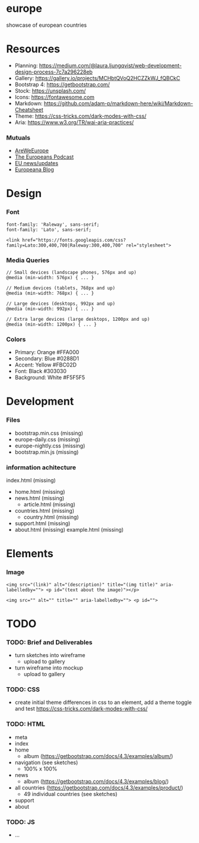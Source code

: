 # europe
showcase of european countries

# Resources
- Planning: https://medium.com/@laura.ljungqvist/web-development-design-process-7c7a296228eb
- Gallery: https://gallery.io/projects/MCHbtQVoQ2HCZZkWJ_fQBCkC
- Bootstrap 4: https://getbootstrap.com/
- Stock: https://unsplash.com/
- Icons: https://fontawesome.com
- Markdown: https://github.com/adam-p/markdown-here/wiki/Markdown-Cheatsheet
- Theme: https://css-tricks.com/dark-modes-with-css/
- Aria: https://www.w3.org/TR/wai-aria-practices/

### Mutuals
- [AreWeEurope](https://www.areweeurope.com/)
- [The Europeans Podcast](https://europeanspodcast.com/)
- [EU news/updates](http://www.europarl.europa.eu/news)
- [Europeana Blog](http://blog.europeana.eu/)

# Design

### Font
```
font-family: 'Raleway', sans-serif;
font-family: 'Lato', sans-serif;
```
```
<link href="https://fonts.googleapis.com/css?family=Lato:300,400,700|Raleway:300,400,700" rel="stylesheet">
```

### Media Queries
```
// Small devices (landscape phones, 576px and up)
@media (min-width: 576px) { ... }

// Medium devices (tablets, 768px and up)
@media (min-width: 768px) { ... }

// Large devices (desktops, 992px and up)
@media (min-width: 992px) { ... }

// Extra large devices (large desktops, 1200px and up)
@media (min-width: 1200px) { ... }
```

### Colors
- Primary: Orange #FFA000
- Secondary: Blue #0288D1
- Accent: Yellow #FBC02D
- Font: Black #303030
- Background: White #F5F5F5

# Development

### Files
- bootstrap.min.css (missing)
- europe-daily.css (missing)
- europe-nightly.css (missing)
- bootstrap.min.js (missing)

### information achitecture
index.html (missing)
- home.html (missing)
- news.html (missing)
  * article.html (missing)
- countries.html (missing)
  * country.html (missing)
- support.html (missing)
- about.html (missing)
example.html (missing)

# Elements

### Image
```
<img src="(link)" alt="(description)" title="(img title)" aria-labelledby=""> <p id="(text about the image)"></p>
```
```
<img src="" alt="" title="" aria-labelledby=""> <p id="">
```

# TODO

### TODO: Brief and Deliverables
- turn sketches into wireframe
  * upload to gallery
- turn wireframe into mockup
  * upload to gallery

### TODO: CSS
- create initial theme differences in css to an element, add a theme toggle and test https://css-tricks.com/dark-modes-with-css/

### TODO: HTML
- meta 
- index
- home
  * album (https://getbootstrap.com/docs/4.3/examples/album/)
- navigation (see sketches)
  * 100% x 100%
- news
  * album (https://getbootstrap.com/docs/4.3/examples/blog/)
- all countries (https://getbootstrap.com/docs/4.3/examples/product/)
  * 49 individual countries (see sketches)
- support
- about

### TODO: JS 
- ...
